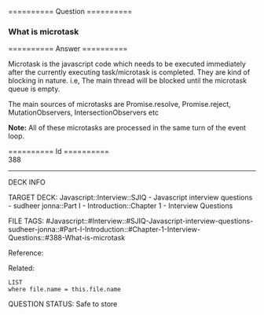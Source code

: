========== Question ==========  

### What is microtask  

========== Answer ==========  

Microtask is the javascript code which needs to be executed immediately after
the currently executing task/microtask is completed. They are kind of blocking
in nature. i.e, The main thread will be blocked until the microtask queue is
empty.

The main sources of microtasks are Promise.resolve, Promise.reject,
MutationObservers, IntersectionObservers etc

**Note:** All of these microtasks are processed in the same turn of the event
loop.

========== Id ==========  
388

---

DECK INFO

TARGET DECK: Javascript::Interview::SJIQ - Javascript interview questions - sudheer jonna::Part I - Introduction::Chapter 1 - Interview Questions

FILE TAGS: #Javascript::#Interview::#SJIQ-Javascript-interview-questions-sudheer-jonna::#Part-I-Introduction::#Chapter-1-Interview-Questions::#388-What-is-microtask

Reference:

Related:

```dataview
LIST
where file.name = this.file.name
```

QUESTION STATUS: Safe to store
